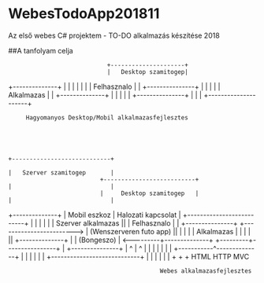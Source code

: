# WebesTodoApp201811
Az első webes C# projektem - TO-DO alkalmazás készítése 2018

##A tanfolyam celja

                                +---------------------+
                                |   Desktop szamitogep|
+--------------+                |                     |
|              |                |                     |
|  Felhasznalo |                | +---------------+   |
|              |                | | Alkalmazas    |   |
+--------------+                | |               |   |
                                | +---------------+   |
                                |                     |
                                +---------------------+

         Hagyomanyos Desktop/Mobil alkalmazasfejlesztes




                                                                                  +----------------------------+
                                                                                  |   Szerver szamitogep       |
                              +--------------------------+                        |                            |
                              |     Desktop szamitogep   |                        |                            |
+--------------+              |     Mobil eszkoz         |     Halozati kapcsolat | +--------------------------+
|              |              |                          |                        | | Szerver alkalmazas      ||
|  Felhasznalo |              |   +---------------+      +------------------------> | (Wenszerveren futo app) ||
|              |              |   | Alkalmazas    |      |                        | |                         ||
+--------------+              |   | (Bongeszo)    |      <---------+--------------+ +---------+----------------+
                              |   +---------------+      |         ^              |           ^                |
                              |                          |         |              |           |                |
                              +-----------^--------------+         |              |           |                |
                                          |                        |              +----------------------------+
                                          |                        |                          |
                                          |                        |                          |
                                          +                        +                          +
                                         HTML                     HTTP                       MVC


                                               Webes alkalmazasfejlesztes

